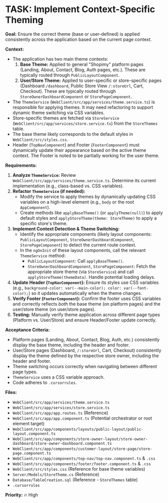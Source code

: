 # TASK: Implement Context-Specific Theming

**Goal:** Ensure the correct theme (base or user-defined) is applied consistently across the application based on the current page context.

**Context:**
*   The application has two main theme contexts:
    1.  **Base Theme:** Applied to general "Shopimy" platform pages (Landing, About, Contact, Blog, Auth pages, etc.). These are typically routed through `PublicLayoutComponent`.
    2.  **User/Store Theme:** Applied to user-specific or store-specific pages (Dashboard `/dashboard`, Public Store View `/:storeUrl`, Cart, Checkout). These are typically routed through `StoreOwnerDashboardComponent` or `StorePageComponent`.
*   The `ThemeService` (`WebClient/src/app/services/theme.service.ts`) is responsible for applying themes. It may need refactoring to support dynamic theme switching via CSS variables.
*   Store-specific themes are fetched via `StoreService` (`WebClient/src/app/services/store.service.ts`) from the `StoreThemes` table.
*   The base theme likely corresponds to the default styles in `WebClient/src/styles.css`.
*   Header (`TopNavComponent`) and Footer (`FooterComponent`) must dynamically update their appearance based on the active theme context. The Footer is noted to be partially working for the user theme.

**Requirements:**

1.  **Analyze `ThemeService`:** Review `WebClient/src/app/services/theme.service.ts`. Determine its current implementation (e.g., class-based vs. CSS variables).
2.  **Refactor `ThemeService` (if needed):**
    *   Modify the service to apply themes by dynamically updating CSS variables on a high-level element (e.g., `body` or the root `AppComponent`).
    *   Create methods like `applyBaseTheme()` (or `applyTheme(null)`) to apply default styles and `applyStoreTheme(theme: StoreTheme)` to apply a specific store's theme.
3.  **Implement Context Detection & Theme Switching:**
    *   Identify the appropriate components (likely layout components: `PublicLayoutComponent`, `StoreOwnerDashboardComponent`, `StorePageComponent`) to detect the current route context.
    *   In the `ngOnInit` of these layout components, call the relevant `ThemeService` method:
        *   `PublicLayoutComponent`: Call `applyBaseTheme()`.
        *   `StoreOwnerDashboardComponent`, `StorePageComponent`: Fetch the appropriate store theme (via `StoreService`) and call `applyStoreTheme(themeData)`. Handle potential loading delays.
4.  **Update Header (`TopNavComponent`):** Ensure its styles use CSS variables (e.g., `background-color: var(--main-color); color: var(--font-color);`) so it updates automatically when the theme changes.
5.  **Verify Footer (`FooterComponent`):** Confirm the footer uses CSS variables and correctly reflects *both* the base theme (on platform pages) and the user/store theme (on user/store pages).
6.  **Testing:** Manually verify theme application across different page types (Platform vs. User/Store) and ensure Header/Footer update correctly.

**Acceptance Criteria:**
*   Platform pages (Landing, About, Contact, Blog, Auth, etc.) consistently display the base theme, including the header and footer.
*   User/Store pages (Dashboard, `/:storeUrl`, Cart, Checkout) consistently display the theme defined by the respective store owner, including the header and footer.
*   Theme switching occurs correctly when navigating between different page types.
*   `ThemeService` uses a CSS variable approach.
*   Code adheres to `.cursorrules`.

**Files:**
*   `WebClient/src/app/services/theme.service.ts`
*   `WebClient/src/app/services/store.service.ts`
*   `WebClient/src/app/app.routes.ts` (Reference)
*   `WebClient/src/app/app.component.ts` (Potential orchestrator or root element target)
*   `WebClient/src/app/components/layouts/public-layout/public-layout.component.ts`
*   `WebClient/src/app/components/store-owner-layout/store-owner-dashboard/store-owner-dashboard.component.ts`
*   `WebClient/src/app/components/customer-layout/store-page/store-page.component.ts`
*   `WebClient/src/app/components/top-nav/top-nav.component.ts` & `.css`
*   `WebClient/src/app/components/footer/footer.component.ts` & `.css`
*   `WebClient/src/styles.css` (Reference for base theme variables)
*   `Server/Models/StoreTheme.cs` (Reference)
*   `Database/TableCreation.sql` (Reference - `StoreThemes` table)
*   `.cursorrules`

**Priority:** 🔥 High